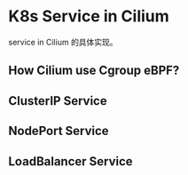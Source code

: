 
# K8s Service in Cilium
service in Cilium 的具体实现。

## How Cilium use Cgroup eBPF?



## ClusterIP Service


## NodePort Service



## LoadBalancer Service



